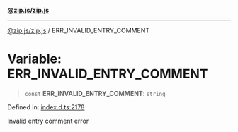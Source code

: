 [**@zip.js/zip.js**](../README.md)

***

[@zip.js/zip.js](../globals.md) / ERR\_INVALID\_ENTRY\_COMMENT

# Variable: ERR\_INVALID\_ENTRY\_COMMENT

> `const` **ERR\_INVALID\_ENTRY\_COMMENT**: `string`

Defined in: [index.d.ts:2178](https://github.com/gildas-lormeau/zip.js/blob/3fe977a027ef9183833f51be22c11dda80bcb12f/index.d.ts#L2178)

Invalid entry comment error
